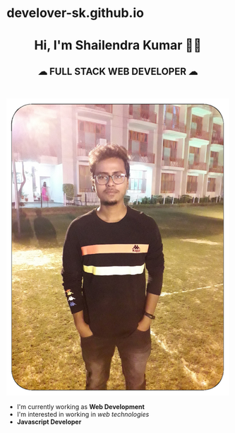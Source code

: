 # develover-sk.github.io
<h1 align="center">Hi, I'm Shailendra Kumar 👨‍💼</h1>
<h2 align="center">☁&nbsp;FULL STACK WEB DEVELOPER&nbsp;☁</h2>
<br>
<p align="center"><img src="https://github.com/develover-sk/develover-sk/blob/main/Shailendra%20Kumar.png"></img></p>

* I'm currently working as <strong>Web Development</strong>
* I'm interested in working in <em>web technologies</em>
* <b>Javascript Developer</b>
